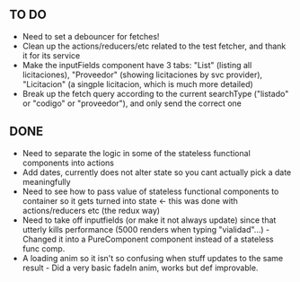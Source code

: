 ## TO DO ##

- Need to set a debouncer for fetches!
- Clean up the actions/reducers/etc related to the test fetcher, and thank it for its service
- Make the inputFields component have 3 tabs: "List" (listing all licitaciones), "Proveedor" (showing licitaciones by svc provider), 
"Licitacion" (a singple licitacion, which is much more detailed)
- Break up the fetch query according to the current searchType ("listado" or "codigo" or "proveedor"), and only send the correct one

## DONE ##
- Need to separate the logic in some of the stateless functional components into actions
- Add dates, currently <DateField /> does not alter state so you cant actually pick a date meaningfully
- Need to see  how to pass value of stateless functional components to container so it gets turned into state <- this was done with actions/reducers etc (the redux way)
- Need to take <SearchResults /> off inputfields (or make it not always update) since that utterly kills performance (5000 renders when typing "vialidad"...) - Changed it into a PureComponent component instead of a stateless func comp.
- A loading anim so it isn't so confusing when stuff updates to the same result - Did a very basic fadeIn anim, works but def improvable.